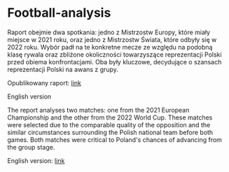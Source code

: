 # Football-analysis

Raport obejmie dwa spotkania: jedno z Mistrzostw Europy, które miały miejsce w 2021 roku, oraz jedno z Mistrzostw Świata, które odbyły się w 2022 roku. Wybór padł na te konkretne mecze ze względu na podobną klasę rywala oraz zbliżone okoliczności towarzyszące reprezentacji Polski przed obiema konfrontacjami. Oba były kluczowe, decydujące o szansach reprezentacji Polski na awans z grupy.

Opublikowany raport: [link](https://jmp.sh/d5TZaSuW)

English version

The report analyses two matches: one from the 2021 European Championship and the other from the 2022 World Cup. These matches were selected due to the comparable quality of the opposition and the similar circumstances surrounding the Polish national team before both games. Both matches were critical to Poland's chances of advancing from the group stage.

English version: [link](https://jmp.sh/b12arOw4)
